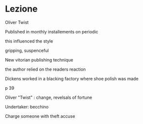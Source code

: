 # Lezione
Oliver Twist

Published in monthly installements on periodic

this influenced the style

gripping, suspenceful

New vitorian publishing technique

the author relied on the readers reaction

Dickens worked in a blacking factory where shoe polish was made


p 39


Oliver "Twist" : change, revelsals of fortune

Undertaker: becchino

Charge someone with theft
accuse


<!--stackedit_data:
eyJoaXN0b3J5IjpbLTE5OTYzOTY5OCwtMTI5ODQxNDU3LC0yMj
Y5Nzk5MDRdfQ==
-->